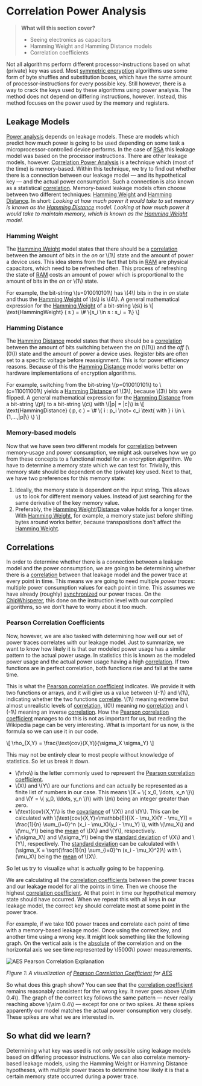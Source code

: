 # Correlation Power Analysis

> **What will this section cover?**
>
> * Seeing electronics as capacitors
> * Hamming Weight and Hamming Distance models
> * Correlation coefficients

Not all algorithms perform different processor-instructions based on what
(private) key was used. Most [symmetric encryption] algorithms use some form of
byte shuffles and substitution boxes, which have the same amount of
processor-instructions for every possible key. Still however, there is a way to
crack the keys used by these algorithms using power analysis. The method does
not depend on differing instructions, however. Instead, this method focuses on
the power used by the memory and registers.

## Leakage Models

[Power analysis] depends on leakage models. These are models which predict how
much power is going to be used depending on some task a
microprocessor-controlled device performs. In the case of [RSA] this leakage
model was based on the processor instructions. There are other leakage models,
however. [Correlation Power Analysis] is a technique which (most of the time) is
memory-based. Within this technique, we try to find out whether there is a
connection between our leakage model &mdash; and its hypothetical key &mdash;
and the actual power consumption. Such a connection is also known as a
statistical [correlation].  Memory-based leakage models often choose between two
different techniques: [Hamming Weight] and [Hamming Distance]. In short:
*Looking at how much power it would take to set memory is known as the [Hamming
Distance] model. Looking at how much power it would take to maintain memory,
which is known as the [Hamming Weight] model.*

### Hamming Weight

The [Hamming Weight] model states that there should be a [correlation] between
the amount of bits in the *on* or \\(1\\) state and the amount of power a device
uses. This idea stems from the fact that bits in [RAM] are physical capacitors,
which need to be refreshed often. This process of refreshing the state of [RAM]
costs an amount of power which is proportional to the amount of bits in the *on*
or \\(1\\) state.

For example, the bit-string \\(s=010010101\\) has \\(4\\) bits in the in *on*
state and thus the [Hamming Weight] of \\(s\\) is \\(4\\). A general
mathematical expression for the [Hamming Weight] of a bit-string \\(s\\) is \\[
\\text{HammingWeight} ( s ) = \\# \\{s_i \in s : s_i = 1\\} \\]

### Hamming Distance

The [Hamming Distance] model states that there should be a [correlation] between
the amount of bits switching between the *on* (\\(1\\)) and the *off* (\\(0\\))
state and the amount of power a device uses. Register bits are often set to a
specific voltage before reassignment. This is for power efficiency reasons.
Because of this the [Hamming Distance] model works better on hardware
implementations of encryption algorithms.

For example, switching from the bit-string \\(p=010010101\\) to
\\(c=110011001\\) yields a [Hamming Distance] of \\(3\\), because \\(3\\) bits
were flipped. A general mathematical expression for the [Hamming Distance] from a
bit-string \\(p\\) to a bit-string \\(c\\) with \\(|p| = |c|\\) is
\\[ \\text{HammingDistance} ( p, c ) = \\# \\{ i : p_i \\not= c_i \\text{ with }
i \\in \\{1,...,|p|\\} \\} \\]

### Memory-based models

Now that we have seen two different models for [correlation] between
memory-usage and power consumption, we might ask ourselves how we go from these
concepts to a functional model for an encryption algorithm. We have to
determine a memory state which we can test for. Trivially, this memory state
should be dependent on the (private) key used. Next to that, we have two
preferences for this memory state:

1. Ideally, the memory state is dependent on the input string. This allows us to
   look for different memory values. Instead of just searching for the same
   derivative of the key memory value.
2. Preferably, the [Hamming Weight]/[Distance][Hamming Distance] value holds for
   a longer time. With [Hamming Weight], for example, a memory state just before
   shifting bytes around works better, because transpositions don't affect the
   [Hamming Weight].

## Correlations

In order to determine whether there is a connection between a leakage model and
the power consumption, we are going to be determining whether there is a
[correlation] between that leakage model and the power trace at every point in
time. This means we are going to need multiple *power traces*: multiple power
consumption values for each point in time. This assumes we have already
(roughly) [synchronized][Sum of absolute differences] our power traces. On the
[ChipWhisperer], this done on the instruction level with our compiled
algorithms, so we don't have to worry about it too much.

### Pearson Correlation Coefficients

Now, however, we are also tasked with determining how well our set of power
traces correlates with our leakage model. Just to summarize, we want to know how
likely it is that our modeled power usage has a similar pattern to the actual
power usage.  In statistics this is known as the modeled power usage and the
actual power usage having a high [correlation]. If two functions are in perfect
correlation, both functions rise and fall at the same time.

This is what the [Pearson correlation coefficient] indicates. We provide it with
two functions or arrays, and it will give us a value between \\(-1\\) and
\\(1\\), indicating whether the two functions [correlate]. \\(1\\) meaning
extreme but almost unrealistic levels of [correlation], \\(0\\) meaning no
[correlation] and \\(-1\\) meaning an inverse [correlation]. How the [Pearson
correlation coefficient] manages to do this is not as important for us, but
reading the Wikipedia page can be very interesting. What is important for us
now, is the formula so we can use it in our code.

\\[
\rho_{X,Y} = \frac{\text{cov}(X,Y)}{\sigma_X \sigma_Y}
\\]

This may not be entirely clear to most people without knowledge of
statistics. So let us break it down.

* \\(\rho\\) is the letter commonly used to represent the [Pearson correlation
  coefficient].
* \\(X\\) and \\(Y\\) are our functions and can actually be represented as a
  finite list of numbers in our case. This means \\(X = \\{ x_0, \ldots, x_n
  \\}\\) and \\(Y = \\{ y_0, \ldots, y_n \\}\\) with \\(n\\) being an integer
  greater than zero.
* \\(\text{cov}(X,Y)\\) is the [covariance] of \\(X\\) and \\(Y\\). This can be
  calculated with \\(\text{cov}(X,Y)=\mathbb{E}[(X - \mu_X)(Y - \mu_Y)] =
  \frac{1}{n} \sum_{i=0}^n (x_i - \mu_X)(y_i - \mu_Y) \\), with
  \\(\mu_X\\) and \\(\mu_Y\\) being the [mean] of \\(X\\) and \\(Y\\),
  respectively.
* \\(\sigma_X\\) and \\(\sigma_Y\\) being the [standard deviation] of \\(X\\) and
  \\(Y\\), respectively. The [standard deviation] can be calculated with
  \\(\sigma_X = \sqrt{\frac{1}{n} \sum_{i=0}^n (x_i - \mu_X)^2}\\) with
  \\(\mu_X\\) being the [mean] of \\(X\\).

So let us try to visualize what is actually going to be happening.

We are calculating all the [correlation coefficients][correlation coefficient]
between the power traces and our leakage model for all the points in time. Then
we choose the highest [correlation coefficient]. At that point in time our
hypothetical memory state should have occurred. When we repeat this with all
keys in our leakage model, the correct key should correlate most at some point
in the power trace.

For example, if we take 100 power traces and correlate each point of time with a
memory-based leakage model. Once using the correct key, and another time using a
wrong key. It might look something like the following graph. On the vertical
axis is the [absolute] of the correlation and on the horizontal axis we see time
represented by \\(5000\\) power measurements.

![AES Pearson Correlation
Explanation](../assets/aes_correlation_visualization.png)

_Figure 1: A visualization of [Pearson Correlation Coefficient] for [AES]_

So what does this graph show? You can see that the [correlation coefficient][Pearson
correlation coefficient] remains reasonably consistent for the wrong key.  It
never goes above \\(\sim 0.4\\). The graph of the correct key follows the same
pattern — never really reaching above \\(\sim 0.4\\) — except for one or two
spikes. At these spikes apparently our model matches the actual power
consumption very closely. These spikes are what we are interested in.

## So what did we learn?

Determining what key was used is not only possible using leakage models based on
differing processor instructions. We can also correlate memory-based leakage
models, using the Hamming Weight or Hamming Distance hypotheses, with multiple
power traces to determine how likely it is that a certain memory state occurred
during a power trace.

[Python]: https://en.wikipedia.org/wiki/Python_(programming_language)
[C]: https://en.wikipedia.org/wiki/Python_(programming_language)
[RSA]: https://en.wikipedia.org/wiki/RSA_(cryptosystem)
[AES]: https://nl.wikipedia.org/wiki/Advanced_Encryption_Standard
[XOR]: https://en.wikipedia.org/wiki/Exclusive_or
[Rijndael block cipher]: https://nl.wikipedia.org/wiki/Advanced_Encryption_Standard
[Power analysis]: https://en.wikipedia.org/wiki/Power_analysis
[ChipWhisperer]: https://github.com/newaetech/chipwhisperer
[symmetric encryption]: https://en.wikipedia.org/wiki/Symmetric-key_algorithm
[asymmetric encryption]: https://en.wikipedia.org/wiki/Public-key_cryptography
[Side-Channel analysis]: https://en.wikipedia.org/wiki/Side-channel_attack
[TQDM]: https://github.com/tqdm/tqdm
[NumPy]: https://numpy.org/
[Ubuntu]: https://en.wikipedia.org/wiki/Ubuntu
[Debian]: https://en.wikipedia.org/wiki/Debian
[ArchLinux]: https://en.wikipedia.org/wiki/Arch_Linux
[Manjaro]: https://en.wikipedia.org/wiki/Manjaro
[matplotlib]: https://matplotlib.org/
[pip]: https://pypi.org/project/pip/
[make]: https://en.wikipedia.org/wiki/Make_(software)
[libusb]: https://en.wikipedia.org/wiki/Libusb
[SimpleSerial C Template]: https://github.com/coastalwhite/simpleserial-c-template
[SimpleSerial]: https://chipwhisperer.readthedocs.io/en/latest/simpleserial.html
[CW Lite ARM]: https://www.newae.com/products/NAE-CWLITE-ARM
[ARM toolchain]: https://developer.arm.com/tools-and-software/open-source-software/developer-tools/gnu-toolchain/gnu-rm/downloads
[Simple Power analysis]: https://en.wikipedia.org/wiki/Power_analysis#Simple_power_analysis
[Differential Power analysis]: https://en.wikipedia.org/wiki/Power_analysis#Differential_power_analysis
[injective]: https://en.wikipedia.org/wiki/Injective_function
[Rijndael S-Box]: https://en.wikipedia.org/wiki/Rijndael_S-box
[correlate]: https://en.wikipedia.org/wiki/Correlation_and_dependence
[correlation]: https://en.wikipedia.org/wiki/Correlation_and_dependence
[correlation coefficient]: https://en.wikipedia.org/wiki/Pearson_correlation_coefficient
[pearson correlation coefficient]: https://en.wikipedia.org/wiki/Pearson_correlation_coefficient
[covariance]: https://en.wikipedia.org/wiki/Covariance
[standard deviation]: https://en.wikipedia.org/wiki/Standard_deviation
[mean]: https://en.wikipedia.org/wiki/Mean
[RAM]: https://en.wikipedia.org/wiki/Random-access_me,mory
[Hamming Distance]: https://en.wikipedia.org/wiki/Hamming_distance
[Hamming Weight]: https://en.wikipedia.org/wiki/Hamming_weight
[Sum of absolute differences]: https://en.wikipedia.org/wiki/Sum_of_absolute_differences
[Absolute]: https://en.wikipedia.org/wiki/Absolute_value
[Correlation Power Analysis]: https://wiki.newae.com/Correlation_Power_Analysis
